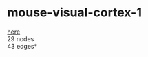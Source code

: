 # mouse-visual-cortex-1
 [here](https://networkrepository.com/bn-mouse-visual-cortex-1.php)  
 29 nodes  
 43 edges*
